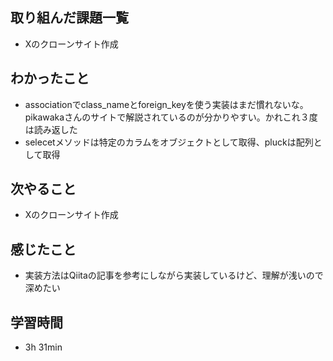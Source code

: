 ## 取り組んだ課題一覧
- Xのクローンサイト作成
## わかったこと
- associationでclass_nameとforeign_keyを使う実装はまだ慣れないな。
  pikawakaさんのサイトで解説されているのが分かりやすい。かれこれ３度は読み返した
- selecetメソッドは特定のカラムをオブジェクトとして取得、pluckは配列として取得
## 次やること
- Xのクローンサイト作成
## 感じたこと
- 実装方法はQiitaの記事を参考にしながら実装しているけど、理解が浅いので深めたい
## 学習時間
- 3h 31min